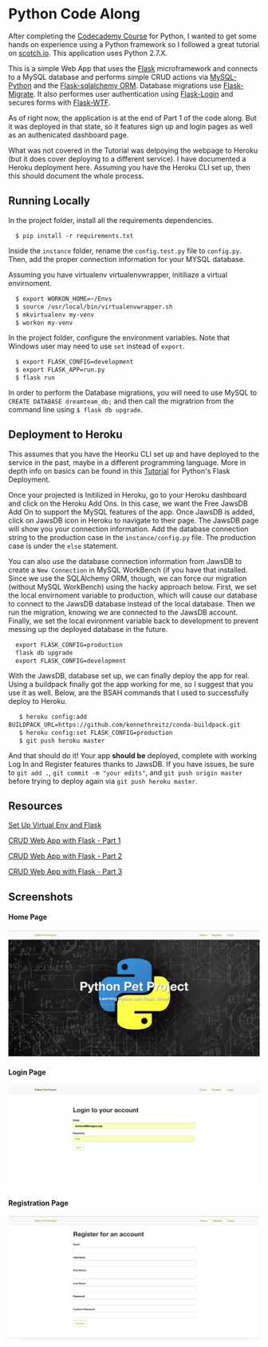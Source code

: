 # Python Code Along

After completing the [Codecademy Course](https://www.codecademy.com/learn/python) for Python, I wanted to get some hands on experience using a Python framework so I followed a great tutorial on [scotch.io](https://scotch.io/). This application uses Python 2.7.X.


This is a simple Web App that uses the [Flask](http://flask.pocoo.org/) microframework and connects to a MySQL database and performs simple CRUD actions via [MySQL-Python](https://pypi.python.org/pypi/MySQL-python/1.2.5) and the [Flask-sqlalchemy ORM](http://flask-sqlalchemy.pocoo.org/2.1/). Database migrations use [Flask-Migrate](https://flask-migrate.readthedocs.io/en/latest/). It also performes user authentication using [Flask-Login](https://flask-login.readthedocs.io/en/latest/) and secures forms with [Flask-WTF](https://flask-wtf.readthedocs.io/en/stable/).


As of right now, the application is at the end of Part 1 of the code along. But it was deployed in that state, so it features sign up and login pages as well as an authenicated dashboard page.


What was not covered in the Tutorial was delpoying the webpage to Heroku (but it does cover deploying to a different service). I have documented a Heroku deployment here. Assuming you have the Heroku CLI set up, then this should document the whole process.



## Running Locally

In the project folder, install all the requirements dependencies.

  ```
    $ pip install -r requirements.txt
  ```


Inside the `instance` folder, rename the `config.test.py` file to `config.py`. 
Then, add the proper connection information for your MYSQL database.


Assuming you have virtualenv virtualenvwrapper, initiliaze a virtual envirnoment.

  ```
    $ export WORKON_HOME=~/Envs
    $ source /usr/local/bin/virtualenvwrapper.sh
    $ mkvirtualenv my-venv
    $ workon my-venv
  ```


In the project folder, configure the environment variables.
Note that Windows user may need to use `set` instead of `export`.

  ```
    $ export FLASK_CONFIG=development
    $ export FLASK_APP=run.py
    $ flask run
  ```


In order to perform the Database migrations, you will need to use MySQL to `CREATE DATABASE dreamteam_db;` and then call the migratrion from the command line using `$ flask db upgrade`.



## Deployment to Heroku

This assumes that you have the Heorku CLI set up and have deployed to the service in the past, maybe in a different programming language. More in depth info on basics can be found in this [Tutorial](http://kennmyers.github.io/tutorial/2016/03/11/getting-flask-on-heroku.html) for Python's Flask Deployment.


Once your projected is Initilized in Heroku, go to your Heroku dashboard and click on the Heroku Add Ons. In this case, we want the Free JawsDB Add On to support the MySQL features of the app. Once JawsDB is added, click on JawsDB icon in Heroku to navigate to their page. The JawsDB page will show you your connection information. Add the database connection string to the production case in the `instance/config.py` file. The production case is under the `else` statement.


You can also use the database connection information from JawsDB to create a `New Connection` in MySQL WorkBench (if you have that installed. Since we use the SQLAlchemy ORM, though, we can force our migration (without MySQL WorkBench) using the hacky approach below. First, we set the local envirnoment variable to production, which will cause our database to connect to the JawsDB database instead of the local database. Then we run the migration, knowing we are connected to the JawsDB account. Finally, we set the local evironment variable back to development to prevent messing up the deployed database in the future. 

  ```
    export FLASK_CONFIG=production
    flask db upgrade
    export FLASK_CONFIG=development

  ```


With the JawsDB, database set up, we can finally deploy the app for real. Using a buildpack finally got the app working for me, so I suggest that you use it as well. Below, are the BSAH commands that I used to successfully deploy to Heroku.

  ```
     $ heroku config:add BUILDPACK_URL=https://github.com/kennethreitz/conda-buildpack.git
     $ heroku config:set FLASK_CONFIG=production
     $ git push heroku master
  ```


And that should do it! Your app **should be** deployed, complete with working Log In and Register features thanks to JawsDB. If you have issues, be sure to `git add .`, `git commit -m "your edits"`, and `git push origin master` before trying to deploy again via `git push heroku master`.



## Resources

[Set Up Virtual Env and Flask](https://scotch.io/tutorials/getting-started-with-flask-a-python-microframework)

[CRUD Web App with Flask - Part 1](https://scotch.io/tutorials/build-a-crud-web-app-with-python-and-flask-part-one)

[CRUD Web App with Flask - Part 2](https://scotch.io/tutorials/build-a-crud-web-app-with-python-and-flask-part-two)

[CRUD Web App with Flask - Part 3](https://scotch.io/tutorials/build-a-crud-web-app-with-python-and-flask-part-three)



## Screenshots

#### Home Page
![HomePage](/screenshots/HomePage.png)

#### Login Page
![Log In Page](/screenshots/LoginPage.png)

#### Registration Page
![Register Page](/screenshots/RegisterPage.png)